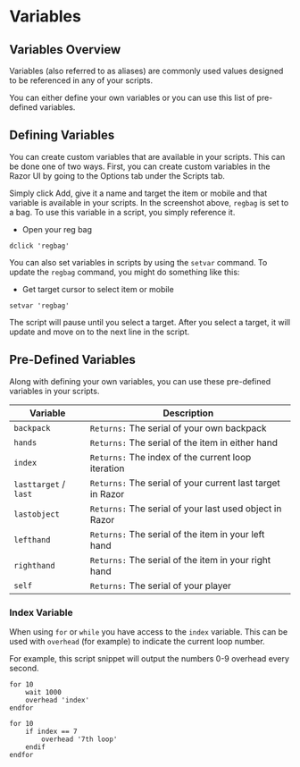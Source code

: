 # Variables

## Variables Overview

Variables (also referred to as aliases) are commonly used values designed to be referenced in any of your scripts.

You can either define your own variables or you can use this list of pre-defined variables.

## Defining Variables

You can create custom variables that are available in your scripts. This can be done one of two ways. First, you can create custom variables in the Razor UI by going to the Options tab under the Scripts tab.

Simply click Add, give it a name and target the item or mobile and that variable is available in your scripts. In the screenshot above, `regbag` is set to a bag. To use this variable in a script, you simply reference it.

- Open your reg bag

```
dclick 'regbag'
```

You can also set variables in scripts by using the `setvar` command. To update the `regbag` command, you might do something like this:

- Get target cursor to select item or mobile

```
setvar 'regbag'
```

The script will pause until you select a target. After you select a target, it will update and move on to the next line in the script.

## Pre-Defined Variables

Along with defining your own variables, you can use these pre-defined variables in your scripts.

| Variable | Description |
|----------|-------------|
| `backpack` | `Returns:` The serial of your own backpack |
| `hands` | `Returns:` The serial of the item in either hand |
| `index` | `Returns:` The index of the current loop iteration |
| `lasttarget` / `last` | `Returns:` The serial of your current last target in Razor |
| `lastobject` | `Returns:` The serial of your last used object in Razor |
| `lefthand` | `Returns:` The serial of the item in your left hand |
| `righthand` | `Returns:` The serial of the item in your right hand |
| `self` | `Returns:` The serial of your player |

### Index Variable

When using `for` or `while` you have access to the `index` variable. This can be used with `overhead` (for example) to indicate the current loop number.

For example, this script snippet will output the numbers 0-9 overhead every second.

```
for 10
    wait 1000
    overhead 'index'
endfor
```

```
for 10
    if index == 7
        overhead '7th loop'
    endif
endfor
```
